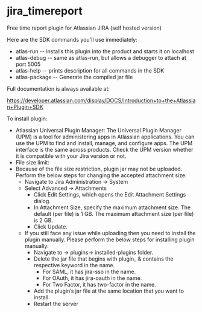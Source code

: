 # jira_timereport
Free time report plugin for Atlassian JIRA (self hosted version)

Here are the SDK commands you'll use immediately:

* atlas-run   -- installs this plugin into the product and starts it on localhost
* atlas-debug -- same as atlas-run, but allows a debugger to attach at port 5005
* atlas-help  -- prints description for all commands in the SDK
* atlas-package -- Generate the compiled jar file

Full documentation is always available at:

https://developer.atlassian.com/display/DOCS/Introduction+to+the+Atlassian+Plugin+SDK



To install plugin:

* Atlassian Universal Plugin Manager: The Universal Plugin Manager (UPM) is a tool for administering apps in Atlassian applications. You can use the UPM to find and install, manage, and configure apps. The UPM interface is the same across products. Check the UPM version whether it is compatible with your Jira version or not.
* File size limit: 
* Because of the file size restriction, plugin jar may not be uploaded. Perform the below steps for changing the accepted attachment size:
  * Navigate to Jira Administration -> System
  * Select Advanced -> Attachments
    * Click Edit Settings, which opens the Edit Attachment Settings dialog.
    * In Attachment Size, specify the maximum attachment size. The default (per file) is 1 GB. The maximum attachment size (per file) is 2 GB.
    * Click Update.
  * If you still face any issue while uploading then you need to install the plugin manually. Please perform the below steps for installing plugin manually:
    * Navigate to <jira-home>-> plugins-> installed-plugins folder.
    * Delete the jar file that begins with plugin_ & contains the respective keyword in the name.
      * For SAML, it has jira-sso in the name.
      * For OAuth, it has jira-oauth in the name.
      * For Two Factor, it has two-factor in the name.
    * Add the plugin’s jar file at the same location that you want to install.
    * Restart the server
